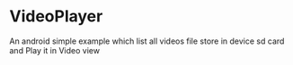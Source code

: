 VideoPlayer
===========

An android simple example which list all videos file store in device sd card and Play it in Video view
